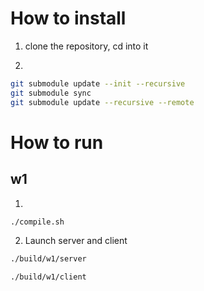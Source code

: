 # How to install

1) clone the repository, cd into it

2)
```bash
git submodule update --init --recursive
git submodule sync
git submodule update --recursive --remote
```

# How to run

## w1

1)
```bash
./compile.sh
```

2) Launch server and client

```bash
./build/w1/server
```

```bash
./build/w1/client
```
